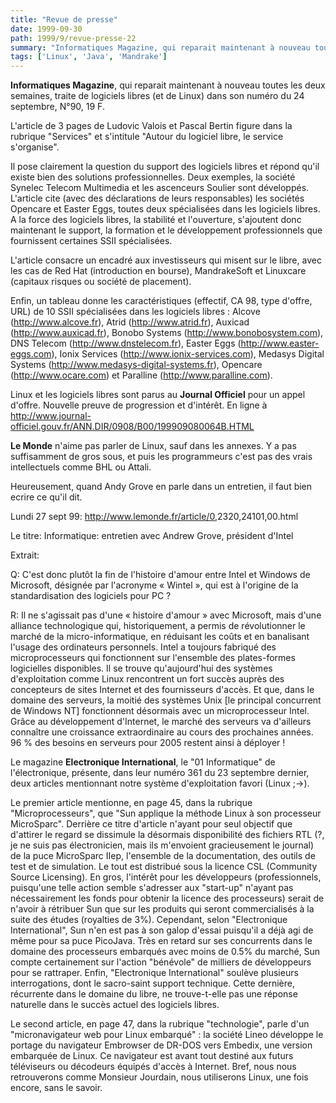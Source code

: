 ```yaml
---
title: "Revue de presse"
date: 1999-09-30
path: 1999/9/revue-presse-22
summary: "Informatiques Magazine, qui reparait maintenant à nouveau toutes les deux semaines, traite de logiciels libres (et de Linux) dans son numéro du 24 septembre, N°90, 19 F."
tags: ['Linux', 'Java', 'Mandrake']
---
```


<P><B>Informatiques Magazine</B>, qui reparait maintenant à nouveau toutes les
deux semaines, traite de logiciels libres (et de Linux) dans son numéro
du 24 septembre, N°90, 19 F.</P>

<P>L'article de 3 pages de Ludovic Valois et Pascal Bertin figure dans la
rubrique "Services" et s'intitule "Autour du logiciel libre, le service
s'organise".</P>

<P>Il pose clairement la question du support des logiciels libres et répond
qu'il existe bien des solutions professionnelles.
Deux exemples, la société Synelec Telecom Multimedia et les ascenceurs
Soulier sont développés. L'article cite (avec des déclarations de leurs
responsables) les sociétés Opencare et Easter Eggs, toutes deux
spécialisées dans les logiciels libres.
A la force des logiciels libres, la stabilité et l'ouverture, s'ajoutent
donc maintenant le support, la formation et le développement
professionnels que fournissent certaines SSII spécialisées.</P>

<P>L'article consacre un encadré aux investisseurs qui misent sur le libre,
avec les cas de Red Hat (introduction en bourse), MandrakeSoft et
Linuxcare (capitaux risques ou société de placement).</P>

<P>Enfin, un tableau donne les caractéristiques (effectif, CA 98, type
d'offre, URL) de 10 SSII spécialisées dans les logiciels libres : Alcove
(<A HREF="http://www.alcove.fr">http://www.alcove.fr</A>), Atrid (<A HREF="http://www.atrid.fr">http://www.atrid.fr</A>), Auxicad
(<A HREF="http://www.auxicad.fr">http://www.auxicad.fr</A>), Bonobo Systems (<A HREF="http://www.bonobosystem.com">http://www.bonobosystem.com</A>),
DNS Telecom (<A HREF="http://www.dnstelecom.fr">http://www.dnstelecom.fr</A>), Easter Eggs
(<A HREF="http://www.easter-eggs.com">http://www.easter-eggs.com</A>), Ionix Services
(<A HREF="http://www.ionix-services.com">http://www.ionix-services.com</A>), Medasys Digital Systems
(<A HREF="http://www.medasys-digital-systems.fr">http://www.medasys-digital-systems.fr</A>), Opencare (<A HREF="http://www.ocare.com">http://www.ocare.com</A>)
et Paralline (<A HREF="http://www.paralline.com">http://www.paralline.com</A>).</P>

<P>Linux et les logiciels libres sont parus au <B>Journal Officiel</B> pour un
appel d'offre. Nouvelle preuve de progression et d'intérêt. En ligne à
<A HREF="http://www.journal-officiel.gouv.fr/ANN.DIR/0908/B00/199909080064B.HTML">http://www.journal-officiel.gouv.fr/ANN.DIR/0908/B00/199909080064B.HTML</A></P>

<P><B>Le Monde</B> n'aime pas parler de Linux, sauf dans les annexes. Y a pas
suffisamment de gros sous, et puis les programmeurs c'est pas des
vrais intellectuels comme BHL ou Attali.</P>

<P>Heureusement, quand Andy Grove en parle dans un entretien, il faut
bien ecrire ce qu'il dit.</P>

<P>Lundi 27 sept 99:  <A HREF="http://www.lemonde.fr/article/0">http://www.lemonde.fr/article/0</A>,2320,24101,00.html</P>

<P>Le titre: Informatique: entretien avec Andrew Grove, président d'Intel</P>

<P>Extrait:</P>

<P>Q: C'est donc plutôt la fin de l'histoire d'amour entre Intel et
Windows de Microsoft, désignée par l'acronyme « Wintel », qui est à
l'origine de la standardisation des logiciels pour PC ?</P>

<P>R: Il ne s'agissait pas d'une « histoire d'amour » avec Microsoft,
mais d'une alliance technologique qui, historiquement, a permis de
révolutionner le marché de la micro-informatique, en réduisant les
coûts et en banalisant l'usage des ordinateurs personnels. Intel a
toujours fabriqué des microprocesseurs qui fonctionnent sur l'ensemble
des plates-formes logicielles disponibles. Il se trouve qu'aujourd'hui
des systèmes d'exploitation comme Linux rencontrent un fort succès
auprès des concepteurs de sites Internet et des fournisseurs
d'accès. Et que, dans le domaine des serveurs, la moitié des systèmes
Unix [le principal concurrent de Windows NT] fonctionnent désormais
avec un microprocesseur Intel. Grâce au développement d'Internet, le
marché des serveurs va d'ailleurs connaître une croissance
extraordinaire au cours des prochaines années. 96 % des besoins en
serveurs pour 2005 restent ainsi à déployer !</P>

<P>Le magazine <B>Electronique International</B>, le "01 Informatique"
de l'électronique, présente, dans leur numéro
361 du 23 septembre dernier, deux articles mentionnant notre
système d'exploitation favori (Linux ;-&gt;).</P>

<P>Le premier article mentionne, en page 45, dans la rubrique
"Microprocesseurs", que "Sun applique la méthode Linux à son
processeur MicroSparc". Derrière ce titre d'article n'ayant pour
seul objectif que d'attirer le regard se dissimule la désormais
disponibilité des fichiers RTL (?, je ne suis pas électronicien, mais
ils m'envoient gracieusement le journal) de la puce MicroSparc IIep,
l'ensemble de la documentation, des outils de test et de
simulation. Le tout est distribué sous la licence CSL (Community Source
Licensing). En gros, l'intérêt pour les développeurs (professionnels,
puisqu'une telle action semble s'adresser aux "start-up" n'ayant pas
nécessairement les fonds pour obtenir la licence des processeurs)
serait de n'avoir à rétribuer Sun que sur les produits qui seront
commercialisés à la suite des études (royalties de 3%).
Cependant, selon "Electronique International", Sun n'en est pas à son
galop d'essai puisqu'il a déjà agi de même pour sa puce PicoJava. Très
en retard sur ses concurrents dans le domaine des processeurs embarqués
avec moins de 0.5% du marché, Sun compte certainement sur l'action
"bénévole" de milliers de développeurs pour se rattraper. Enfin,
"Electronique International" soulève plusieurs interrogations, dont le
sacro-saint support technique. Cette dernière, récurrente dans le
domaine du libre, ne trouve-t-elle pas une réponse naturelle dans le
succès actuel des logiciels libres.</P>

<P>Le second article, en page 47, dans la rubrique "technologie", parle
d'un "micronavigateur web pour Linux embarqué" : la société Lineo
développe le portage du navigateur Embrowser de DR-DOS vers Embedix,
une version embarquée de Linux. Ce navigateur est avant tout
destiné aux futurs téléviseurs ou décodeurs équipés d'accès à Internet.
Bref, nous nous retrouverons comme Monsieur Jourdain, nous utiliserons
Linux, une fois encore, sans le savoir.</P>


